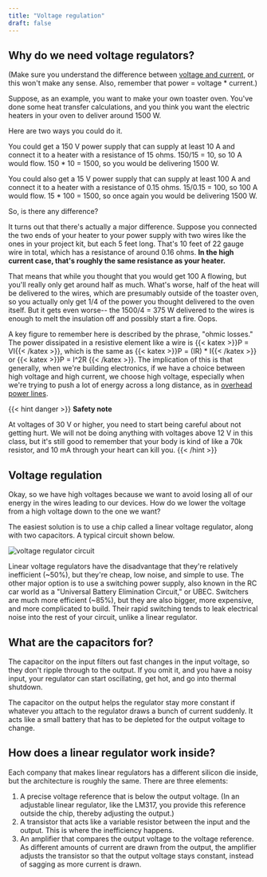 ```yaml
---
title: "Voltage regulation"
draft: false
---
```


## Why do we need voltage regulators?

(Make sure you understand the difference between [voltage and current](/notes/voltage-and-current/), or this won't make any sense. Also, remember that power = voltage * current.)

Suppose, as an example, you want to make your own toaster oven. You've done some heat transfer calculations, and you think you want the electric heaters in your oven to deliver around 1500 W.

Here are two ways you could do it.

You could get a 150 V power supply that can supply at least 10 A and connect it to a heater with a resistance of 15 ohms. 150/15 = 10, so 10 A would flow. 150 * 10 = 1500, so you would be delivering 1500 W.

You could also get a 15 V power supply that can supply at least 100 A and connect it to a heater with a resistance of 0.15 ohms. 15/0.15 = 100, so 100 A would flow. 15 * 100 = 1500, so once again you would be delivering 1500 W.

So, is there any difference?

It turns out that there's actually a major difference. Suppose you connected the two ends of your heater to your power supply with two wires like the ones in your project kit, but each 5 feet long. That's 10 feet of 22 gauge wire in total, which has a resistance of around 0.16 ohms. **In the high current case, that's roughly the same resistance as your heater.**

That means that while you thought that you would get 100 A flowing, but you'll really only get around half as much. What's worse, half of the heat will be delivered to the wires, which are presumably outside of the toaster oven, so you actually only get 1/4 of the power you thought delivered to the oven itself. But it gets even worse-- the 1500/4 = 375 W delivered to the wires is enough to melt the insulation off and possibly start a fire. Oops.

A key figure to remember here is described by the phrase, "ohmic losses." The power dissipated in a resistive element like a wire is {{< katex >}}P = VI{{< /katex >}}, which is the same as {{< katex >}}P = (IR) * I{{< /katex >}} or {{< katex >}}P = I^2R {{< /katex >}}. The implication of this is that generally, when we're building electronics, if we have a choice between high voltage and high current, we choose high voltage, especially when we're trying to push a lot of energy across a long distance, as in [overhead power lines](https://en.wikipedia.org/wiki/Overhead_power_line).

{{< hint danger >}}
**Safety note**

At voltages of 30 V or higher, you need to start being careful about not getting hurt. We will not be doing anything with voltages above 12 V in this class, but it's still good to remember that your body is kind of like a 70k resistor, and 10 mA through your heart can kill you.
{{< /hint >}}

## Voltage regulation

Okay, so we have high voltages because we want to avoid losing all of our energy in the wires leading to our devices. How do we lower the voltage from a high voltage down to the one we want?

The easiest solution is to use a chip called a linear voltage regulator, along with two capacitors. A typical circuit shown below.

![voltage regulator circuit](/img/voltage-regulator-circuit.png)

Linear voltage regulators have the disadvantage that they're relatively inefficient (~50%), but they're cheap, low noise, and simple to use. The other major option is to use a switching power supply, also known in the RC car world as a "Universal Battery Elimination Circuit," or UBEC. Switchers are much more efficient (~85%), but they are also bigger, more expensive, and more complicated to build. Their rapid switching tends to leak electrical noise into the rest of your circuit, unlike a linear regulator.

## What are the capacitors for?

The capacitor on the input filters out fast changes in the input voltage, so they don't ripple through to the output. If you omit it, and you have a noisy input, your regulator can start oscillating, get hot, and go into thermal shutdown.

The capacitor on the output helps the regulator stay more constant if whatever you attach to the regulator draws a bunch of current suddenly. It acts like a small battery that has to be depleted for the output voltage to change.

## How does a linear regulator work inside?

Each company that makes linear regulators has a different silicon die inside, but the architecture is roughly the same. There are three elements:

1. A precise voltage reference that is below the output voltage. (In an adjustable linear regulator, like the LM317, you provide this reference outside the chip, thereby adjusting the output.)
2. A transistor that acts like a variable resistor between the input and the output. This is where the inefficiency happens.
3. An amplifier that compares the output voltage to the voltage reference. As different amounts of current are drawn from the output, the amplifier adjusts the transistor so that the output voltage stays constant, instead of sagging as more current is drawn.
